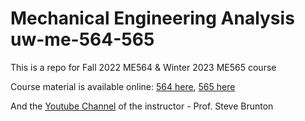 # Mechanical Engineering Analysis uw-me-564-565

This is a repo for Fall 2022 ME564 & Winter 2023 ME565 course

Course material is available online: [564 here](http://faculty.washington.edu/sbrunton/me564/), [565 here](https://faculty.washington.edu/sbrunton/me565/)

And the [Youtube Channel](https://www.youtube.com/@Eigensteve) of the instructor - Prof. Steve Brunton 
